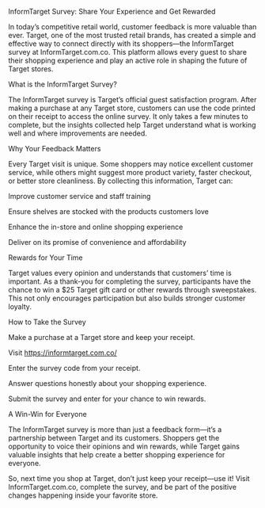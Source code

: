 InformTarget Survey: Share Your Experience and Get Rewarded

In today’s competitive retail world, customer feedback is more valuable than ever. Target, one of the most trusted retail brands, has created a simple and effective way to connect directly with its shoppers—the InformTarget survey at InformTarget.com.co. This platform allows every guest to share their shopping experience and play an active role in shaping the future of Target stores.

What is the InformTarget Survey?

The InformTarget survey is Target’s official guest satisfaction program. After making a purchase at any Target store, customers can use the code printed on their receipt to access the online survey. It only takes a few minutes to complete, but the insights collected help Target understand what is working well and where improvements are needed.

Why Your Feedback Matters

Every Target visit is unique. Some shoppers may notice excellent customer service, while others might suggest more product variety, faster checkout, or better store cleanliness. By collecting this information, Target can:

Improve customer service and staff training

Ensure shelves are stocked with the products customers love

Enhance the in-store and online shopping experience

Deliver on its promise of convenience and affordability

Rewards for Your Time

Target values every opinion and understands that customers’ time is important. As a thank-you for completing the survey, participants have the chance to win a $25 Target gift card or other rewards through sweepstakes. This not only encourages participation but also builds stronger customer loyalty.

How to Take the Survey

Make a purchase at a Target store and keep your receipt.

Visit https://informtarget.com.co/

Enter the survey code from your receipt.

Answer questions honestly about your shopping experience.

Submit the survey and enter for your chance to win rewards.

A Win-Win for Everyone

The InformTarget survey is more than just a feedback form—it’s a partnership between Target and its customers. Shoppers get the opportunity to voice their opinions and win rewards, while Target gains valuable insights that help create a better shopping experience for everyone.

So, next time you shop at Target, don’t just keep your receipt—use it! Visit InformTarget.com.co, complete the survey, and be part of the positive changes happening inside your favorite store.
